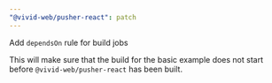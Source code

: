 ```yaml
---
"@vivid-web/pusher-react": patch
---
```


Add `dependsOn` rule for build jobs

This will make sure that the build for the basic example does not start before `@vivid-web/pusher-react` has been built.
